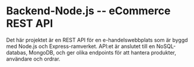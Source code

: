 ﻿# Backend-Node.js -- eCommerce REST API

Det här projektet är en REST API för en e-handelswebbplats som är byggd med Node.js och Express-ramverket. API:et är anslutet till en NoSQL-databas, MongoDB, och ger olika endpoints för att hantera produkter, användare och ordrar.
